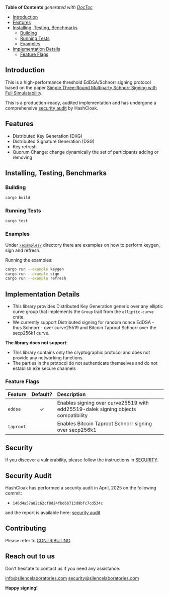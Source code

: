 <!-- START doctoc generated TOC please keep comment here to allow auto update -->
<!-- DON'T EDIT THIS SECTION, INSTEAD RE-RUN doctoc TO UPDATE -->
**Table of Contents**  *generated with [DocToc](https://github.com/thlorenz/doctoc)*

- [Introduction](#introduction)
- [Features](#features)
- [Installing, Testing, Benchmarks](#installing-testing-benchmarks)
  - [Building](#building)
  - [Running Tests](#running-tests)
  - [Examples](#examples)
- [Implementation Details](#implementation-details)
  - [Feature Flags](#feature-flags)

<!-- END doctoc generated TOC please keep comment here to allow auto update -->

## Introduction
This is a high-performance threshold EdDSA/Schnorr signing protocol based on the paper [Simple Three-Round Multiparty Schnorr Signing with Full Simulatability](https://eprint.iacr.org/2022/374.pdf).


This is a production-ready, audited implementation  and has undergone a comprehensive [security audit](./docs/Hashcloak-SilenceLaboratories_2025_04_09.pdf) by HashCloak.

## Features

- Distributed Key Generation (DKG)
- Distributed Signature Generation (DSG)
- Key refresh
- Quorum Change: change dynamically the set of participants adding or removing



## Installing, Testing, Benchmarks
### Building
```bash
cargo build
```
### Running Tests
```bash
cargo test
```


### Examples
Under <a href="./examples/">`/examples/`</a> directory there are examples on how to perform keygen, sign and refresh.

Running the examples:
```bash
cargo run --example keygen
cargo run --example sign
cargo run --example refresh
```




## Implementation Details

- This library provides Distributed Key Generation generic over any elliptic curve group that implements the `Group` trait from the `elliptic-curve` crate.
- We currently support Distributed signing for random nonce EdDSA - thus Schnorr - over curve25519 and Bitcoin Taproot Schnorr over the secp256k1 curve.


**The library does not support**:
- This library contains only the cryptographic protocol and does not provide any networking functions.
- The parties in the protocol do not authenticate themselves and do not establish e2e secure channels



### Feature Flags

| Feature            | Default? | Description |
| :---               |  :---:   | :---        |
| `eddsa`            |    ✓     | Enables signing over curve25519 with edd25519-dalek signing objects compatibility|
| `taproot`          |        | Enables Bitcoin Taproot Schnorr signing over secp256k1 |


## Security

If you discover a vulnerability, please follow the instructions in [SECURITY](SECURITY.md).

## Security Audit

HashCloak has performed a security audit in April, 2025 on the following commit:
- `146d4a57a82c62cf8d24fbd6b713d9bfc7cd534c` 

and the report is available here: [security audit](./docs/Hashcloak-SilenceLaboratories_2025_04_09.pdf)


## Contributing

Please refer to [CONTRIBUTING](CONTRIBUTING.md).

## Reach out to us
Don't hesitate to contact us if you need any assistance.

info@silencelaboratories.com
security@silencelaboratories.com

**Happy signing!**